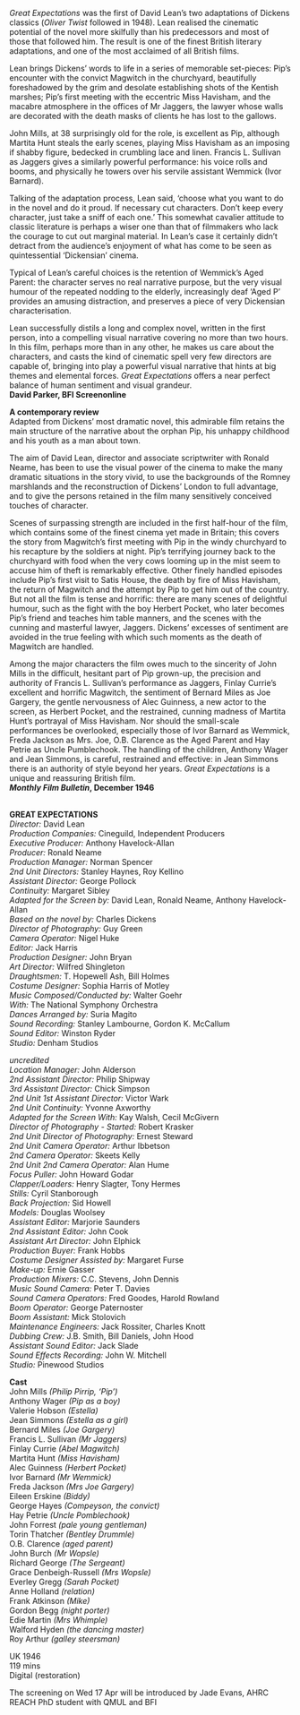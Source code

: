 
_Great Expectations_ was the first of David Lean’s two adaptations of Dickens classics (_Oliver Twist_ followed in 1948). Lean realised the cinematic potential of the novel more skilfully than his predecessors and most of those that followed him. The result is one of the finest British literary adaptations, and one of the most acclaimed of all British films.

Lean brings Dickens’ words to life in a series of memorable set-pieces: Pip’s encounter with the convict Magwitch in the churchyard, beautifully foreshadowed by the grim and desolate establishing shots of the Kentish marshes; Pip’s first meeting with the eccentric Miss Havisham, and the macabre atmosphere in the offices of Mr Jaggers, the lawyer whose walls are decorated with the death masks of clients he has lost to the gallows.

John Mills, at 38 surprisingly old for the role, is excellent as Pip, although Martita Hunt steals the early scenes, playing Miss Havisham as an imposing if shabby figure, bedecked in crumbling lace and linen. Francis L. Sullivan as Jaggers gives a similarly powerful performance: his voice rolls and booms, and physically he towers over his servile assistant Wemmick (Ivor Barnard).

Talking of the adaptation process, Lean said, ‘choose what you want to do in the novel and do it proud. If necessary cut characters. Don’t keep every character, just take a sniff of each one.’ This somewhat cavalier attitude to classic literature is perhaps a wiser one than that of filmmakers who lack the courage to cut out marginal material. In Lean’s case it certainly didn’t detract from the audience’s enjoyment of what has come to be seen as quintessential ‘Dickensian’ cinema.

Typical of Lean’s careful choices is the retention of Wemmick’s Aged Parent: the character serves no real narrative purpose, but the very visual humour of the repeated nodding to the elderly, increasingly deaf ‘Aged P’ provides an amusing distraction, and preserves a piece of very Dickensian characterisation.

Lean successfully distils a long and complex novel, written in the first person, into a compelling visual narrative covering no more than two hours. In this film, perhaps more than in any other, he makes us care about the characters, and casts the kind of cinematic spell very few directors are capable of, bringing into play a powerful visual narrative that hints at big themes and elemental forces. _Great Expectations_ offers a near perfect balance of human sentiment and visual grandeur.  
**David Parker, BFI Screenonline**

**A contemporary review**  
Adapted from Dickens’ most dramatic novel, this admirable film retains the main structure of the narrative about the orphan Pip, his unhappy childhood and his youth as a man about town.

The aim of David Lean, director and associate scriptwriter with Ronald Neame, has been to use the visual power of the cinema to make the many dramatic situations in the story vivid, to use the backgrounds of the Romney marshlands and the reconstruction of Dickens’ London to full advantage, and to give the persons retained in the film many sensitively conceived touches of character.

Scenes of surpassing strength are included in the first half-hour of the film, which contains some of the finest cinema yet made in Britain; this covers the story from Magwitch’s first meeting with Pip in the windy churchyard to his recapture by the soldiers at night. Pip’s terrifying journey back to the churchyard with food when the very cows looming up in the mist seem to accuse him of theft is remarkably effective. Other finely handled episodes include Pip’s first visit to Satis House, the death by fire of Miss Havisham, the return of Magwitch and the attempt by Pip to get him out of the country. But not all the film is tense and horrific: there are many scenes of delightful humour, such as the fight with the boy Herbert Pocket, who later becomes Pip’s friend and teaches him table manners, and the scenes with the cunning and masterful lawyer, Jaggers. Dickens’ excesses of sentiment are avoided in the true feeling with which such moments as the death of Magwitch are handled.

Among the major characters the film owes much to the sincerity of John Mills in the difficult, hesitant part of Pip grown-up, the precision and authority of Francis L. Sullivan’s performance as Jaggers, Finlay Currie’s excellent and horrific Magwitch, the sentiment of Bernard Miles as Joe Gargery, the gentle nervousness of Alec Guinness, a new actor to the screen, as Herbert Pocket, and the restrained, cunning madness of Martita Hunt’s portrayal of Miss Havisham. Nor should the small-scale performances be overlooked, especially those of Ivor Barnard as Wemmick, Freda Jackson as Mrs. Joe, O.B. Clarence as the Aged Parent and Hay Petrie as Uncle Pumblechook. The handling of the children, Anthony Wager and Jean Simmons, is careful, restrained and effective: in Jean Simmons there is an authority of style beyond her years. _Great Expectations_ is a unique and reassuring British film.  
**_Monthly Film Bulletin_, December 1946**
<br><br>

**GREAT EXPECTATIONS**<br>
_Director:_ David Lean<br>
_Production Companies:_ Cineguild,  Independent Producers<br>
_Executive Producer:_ Anthony Havelock-Allan<br>
_Producer:_ Ronald Neame<br>
_Production Manager:_ Norman Spencer<br>
_2nd Unit Directors:_ Stanley Haynes, Roy Kellino<br>
_Assistant Director:_ George Pollock<br>
_Continuity:_ Margaret Sibley<br>
_Adapted for the Screen by:_ David Lean,  Ronald Neame, Anthony Havelock-Allan<br>
_Based on the novel by:_ Charles Dickens<br>
_Director of Photography:_ Guy Green<br>
_Camera Operator:_ Nigel Huke<br>
_Editor:_ Jack Harris<br>
_Production Designer:_ John Bryan<br>
_Art Director:_ Wilfred Shingleton<br>
_Draughtsmen:_ T. Hopewell Ash, Bill Holmes<br>
_Costume Designer:_ Sophia Harris of Motley<br>
_Music Composed/Conducted by:_ Walter Goehr<br>
_With:_ The National Symphony Orchestra<br>
_Dances Arranged by:_ Suria Magito<br>
_Sound Recording:_ Stanley Lambourne,  Gordon K. McCallum<br>
_Sound Editor:_ Winston Ryder<br>
_Studio:_ Denham Studios<br>

_uncredited_<br>
_Location Manager:_ John Alderson<br>
_2nd Assistant Director:_ Philip Shipway<br>
_3rd Assistant Director:_ Chick Simpson<br>
_2nd Unit 1st Assistant Director:_ Victor Wark<br>
_2nd Unit Continuity:_ Yvonne Axworthy<br>
_Adapted for the Screen With:_ Kay Walsh,  Cecil McGivern<br>
_Director of Photography - Started:_ Robert Krasker<br>
_2nd Unit Director of Photography:_ Ernest Steward<br>
_2nd Unit Camera Operator:_ Arthur Ibbetson<br>
_2nd Camera Operator:_ Skeets Kelly<br>
_2nd Unit 2nd Camera Operator:_ Alan Hume<br>
_Focus Puller:_ John Howard Godar<br>
_Clapper/Loaders:_ Henry Slagter, Tony Hermes<br>
_Stills:_ Cyril Stanborough<br>
_Back Projection:_ Sid Howell<br>
_Models:_ Douglas Woolsey<br>
_Assistant Editor:_ Marjorie Saunders<br>
_2nd Assistant Editor:_ John Cook<br>
_Assistant Art Director:_ John Elphick<br>
_Production Buyer:_ Frank Hobbs<br>
_Costume Designer Assisted by:_ Margaret Furse<br>
_Make-up:_ Ernie Gasser<br>
_Production Mixers:_ C.C. Stevens, John Dennis<br>
_Music Sound Camera:_ Peter T. Davies<br>
_Sound Camera Operators:_ Fred Goodes,  Harold Rowland<br>
_Boom Operator:_ George Paternoster<br>
_Boom Assistant:_ Mick Stolovich<br>
_Maintenance Engineers:_ Jack Rossiter,  Charles Knott<br>
_Dubbing Crew:_ J.B. Smith, Bill Daniels, John Hood<br>
_Assistant Sound Editor:_ Jack Slade<br>
_Sound Effects Recording:_ John W. Mitchell<br>
_Studio:_ Pinewood Studios<br>

**Cast**<br>
John Mills _(Philip Pirrip, ‘Pip’)_<br>
Anthony Wager _(Pip as a boy)_<br>
Valerie Hobson _(Estella)_<br>
Jean Simmons _(Estella as a girl)_<br>
Bernard Miles _(Joe Gargery)_<br>
Francis L. Sullivan _(Mr Jaggers)_<br>
Finlay Currie _(Abel Magwitch)_<br>
Martita Hunt _(Miss Havisham)_<br>
Alec Guinness _(Herbert Pocket)_<br>
Ivor Barnard _(Mr Wemmick)_<br>
Freda Jackson _(Mrs Joe Gargery)_<br>
Eileen Erskine _(Biddy)_<br>
George Hayes _(Compeyson, the convict)_<br>
Hay Petrie _(Uncle Pomblechook)_<br>
John Forrest _(pale young gentleman)_<br>
Torin Thatcher _(Bentley Drummle)_<br>
O.B. Clarence _(aged parent)_<br>
John Burch _(Mr Wopsle)_<br>
Richard George _(The Sergeant)_<br>
Grace Denbeigh-Russell _(Mrs Wopsle)_<br>
Everley Gregg _(Sarah Pocket)_<br>
Anne Holland _(relation)_<br>
Frank Atkinson _(Mike)_<br>
Gordon Begg _(night porter)_<br>
Edie Martin _(Mrs Whimple)_<br>
Walford Hyden _(the dancing master)_<br>
Roy Arthur _(galley steersman)_<br>

UK 1946<br>
119 mins<br>
Digital (restoration)<br>

The screening on Wed 17 Apr will be introduced by Jade Evans, AHRC REACH PhD student with QMUL and BFI<br>
<br>
<!--stackedit_data:
eyJoaXN0b3J5IjpbOTQxODY4NDA3XX0=
-->